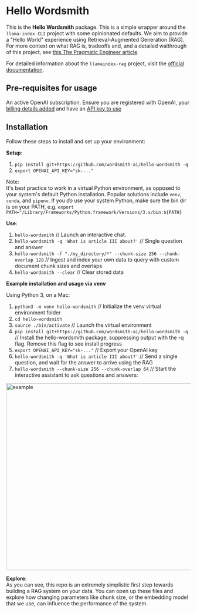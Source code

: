 # Hello Wordsmith

This is the **Hello Wordsmith** package. This is a simple wrapper around the `llama-index CLI` project with some opinionated defaults. We aim to provide a "Hello World" experience using Retrieval-Augmented Generation (RAG). For more context on what RAG is, tradeoffs and, and a detailed walthrough of this project, see [this The Pragmatic Engineer article](https://newsletter.pragmaticengineer.com/p/rag). 

For detailed information about the `llamaindex-rag` project, visit the [official documentation](https://docs.llamaindex.ai/en/stable/getting_started/starter_tools/rag_cli/).

## Pre-requisites for usage

An active OpenAI subscription. Ensure you are registered with OpenAI, your [billing details added](https://platform.openai.com/settings/organization/billing/overview) and have an [API key to use](https://platform.openai.com/api-keys)

## Installation

Follow these steps to install and set up your environment:

**Setup**:
1. `pip install git+https://github.com/wordsmith-ai/hello-wordsmith -q`
2. `export OPENAI_API_KEY="sk-..."`

Note:\
It's best practice to work in a virtual Python environment, as opposed to your system's default  Python installation. Popular solutions include `venv`, `conda`, and `pipenv`. If you *do* use
your system Python, make sure the bin dir is on your PATH, e.g. `export PATH="/Library/Frameworks/Python.framework/Versions/3.x/bin:${PATH}`

**Use**:
1. `hello-wordsmith` // Launch an interactive chat.
2. `hello-wordsmith -q 'What is article III about?'` // Single question and answer
3. `hello-wordsmith -f "./my_directory/*" --chunk-size 256 --chunk-overlap 128` // Ingest and index your own data to query with custom document chunk sizes and overlaps
4. `hello-wordsmith --clear` // Clear stored data

**Example installation and usage via venv**

Using Python 3, on a Mac:

1. `python3 -m venv hello-wordsmith` // Initialize the venv virtual environment folder
2. `cd hello-wordsmith`
3. `source ./bin/activate` // Launch the virtual environment
4. `pip install git+https://github.com/wordsmith-ai/hello-wordsmith -q` // Install the hello-wordsmith package, suppressing output with the -q flag. Remove this flag to see install progress
5. `export OPENAI_API_KEY="sk-..."` // Export your OpenAI key
6. `hello-wordsmith -q 'What is article III about?'` // Send a single question, and wait for the answer to arrive using the RAG
7. `hello-wordsmith --chunk-size 256 --chunk-overlap 64` // Start the interactive assistant to ask questions and answers:

<img width="509" alt="example" src="https://github.com/wordsmith-ai/hello-wordsmith/assets/1094502/beb3df38-734f-49b0-9d46-5d6386779e71">

**Explore**:\
As you can see, this repo is an extremely simplistic first step towards building a RAG system on your data. You can open up these files and explore how changing parameters like chunk size, or the 
embedding model that we use, can influence the performance of the system.
